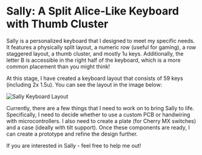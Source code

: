 # Sally: A Split Alice-Like Keyboard with Thumb Cluster

Sally is a personalized keyboard that I designed to meet my specific needs. It features a physically split layout, a numeric row (useful for gaming), a row staggered layout, a thumb cluster, and mostly 1u keys. Additionally, the letter B is accessible in the right half of the keyboard, which is a more common placement than you might think!

At this stage, I have created a keyboard layout that consists of 59 keys (including 2x 1.5u). You can see the layout in the image below:

![Sally Keyboard Layout](https://user-images.githubusercontent.com/40144136/223379462-f6586ba8-1d01-4d36-bab9-06dce2199b98.png)


Currently, there are a few things that I need to work on to bring Sally to life. Specifically, I need to decide whether to use a custom PCB or handwiring with microcontrollers. I also need to create a plate (for Cherry MX switches) and a case (ideally with tilt support). Once these components are ready, I can create a prototype and refine the design further.

If you are interested in Sally - feel free to help me out!
